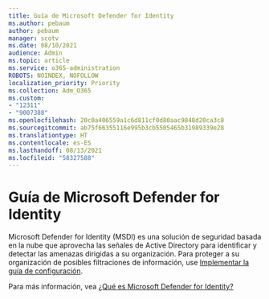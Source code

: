 ```yaml
---
title: Guía de Microsoft Defender for Identity
ms.author: pebaum
author: pebaum
manager: scotv
ms.date: 08/10/2021
audience: Admin
ms.topic: article
ms.service: o365-administration
ROBOTS: NOINDEX, NOFOLLOW
localization_priority: Priority
ms.collection: Adm_O365
ms.custom:
- "12311"
- "9007388"
ms.openlocfilehash: 20c0a406559a1c6d811cf0d80aac9848d20ca3c8
ms.sourcegitcommit: ab75f66355116e995b3cb5505465b31989339e28
ms.translationtype: HT
ms.contentlocale: es-ES
ms.lasthandoff: 08/13/2021
ms.locfileid: "58327588"
---
```

# <a name="microsoft-defender-for-identity-guide"></a>Guía de Microsoft Defender for Identity

Microsoft Defender for Identity (MSDI) es una solución de seguridad basada en la nube que aprovecha las señales de Active Directory para identificar y detectar las amenazas dirigidas a su organización. Para proteger a su organización de posibles filtraciones de información, use [Implementar la guía de configuración](https://portal.office.com/adminportal/home?#/modernonboarding/microsoftdefenderforidentitysetupguide). 

Para más información, vea [¿Qué es Microsoft Defender for Identity?](https://docs.microsoft.com/defender-for-identity/what-is)  

